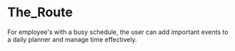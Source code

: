 # The_Route
For employee's with a busy schedule, the user can add important events to a daily planner and manage time effectively. 
